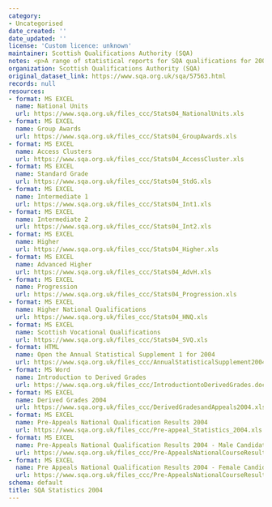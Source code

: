 ```yaml
---
category:
- Uncategorised
date_created: ''
date_updated: ''
license: 'Custom licence: unknown'
maintainer: Scottish Qualifications Authority (SQA)
notes: <p>A range of statistical reports for SQA qualifications for 2004.</p>
organization: Scottish Qualifications Authority (SQA)
original_dataset_link: https://www.sqa.org.uk/sqa/57563.html
records: null
resources:
- format: MS EXCEL
  name: National Units
  url: https://www.sqa.org.uk/files_ccc/Stats04_NationalUnits.xls
- format: MS EXCEL
  name: Group Awards
  url: https://www.sqa.org.uk/files_ccc/Stats04_GroupAwards.xls
- format: MS EXCEL
  name: Access Clusters
  url: https://www.sqa.org.uk/files_ccc/Stats04_AccessCluster.xls
- format: MS EXCEL
  name: Standard Grade
  url: https://www.sqa.org.uk/files_ccc/Stats04_StdG.xls
- format: MS EXCEL
  name: Intermediate 1
  url: https://www.sqa.org.uk/files_ccc/Stats04_Int1.xls
- format: MS EXCEL
  name: Intermediate 2
  url: https://www.sqa.org.uk/files_ccc/Stats04_Int2.xls
- format: MS EXCEL
  name: Higher
  url: https://www.sqa.org.uk/files_ccc/Stats04_Higher.xls
- format: MS EXCEL
  name: Advanced Higher
  url: https://www.sqa.org.uk/files_ccc/Stats04_AdvH.xls
- format: MS EXCEL
  name: Progression
  url: https://www.sqa.org.uk/files_ccc/Stats04_Progression.xls
- format: MS EXCEL
  name: Higher National Qualifications
  url: https://www.sqa.org.uk/files_ccc/Stats04_HNQ.xls
- format: MS EXCEL
  name: Scottish Vocational Qualifications
  url: https://www.sqa.org.uk/files_ccc/Stats04_SVQ.xls
- format: HTML
  name: Open the Annual Statistical Supplement 1 for 2004
  url: https://www.sqa.org.uk/files_ccc/AnnualStatisticalSupplement2004.htm
- format: MS Word
  name: Introduction to Derived Grades
  url: https://www.sqa.org.uk/files_ccc/IntroductiontoDerivedGrades.doc
- format: MS EXCEL
  name: Derived Grades 2004
  url: https://www.sqa.org.uk/files_ccc/DerivedGradesandAppeals2004.xls
- format: MS EXCEL
  name: Pre-Appeals National Qualification Results 2004
  url: https://www.sqa.org.uk/files_ccc/Pre-appeal_Statistics_2004.xls
- format: MS EXCEL
  name: Pre-Appeals National Qualification Results 2004 - Male Candidates
  url: https://www.sqa.org.uk/files_ccc/Pre-AppealsNationalCourseResults2004_Male.xls
- format: MS EXCEL
  name: Pre Appeals National Qualification Results 2004 - Female Candidates
  url: https://www.sqa.org.uk/files_ccc/Pre-AppealsNationalCourseResults2004_Female.xls
schema: default
title: SQA Statistics 2004
---
```

